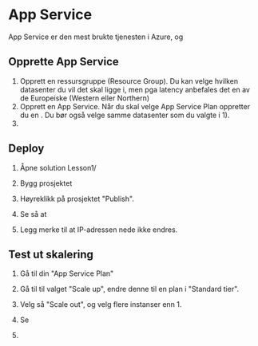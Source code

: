 # App Service

App Service er den mest brukte tjenesten i Azure, og 


## Opprette App Service

1. Opprett en ressursgruppe (Resource Group). Du kan velge hvilken datasenter du vil det skal ligge i, men pga latency anbefales det
en av de Europeiske (Western eller Northern)
2. Opprett en App Service. Når du skal velge App Service Plan oppretter du en . Du bør også velge samme datasenter som du valgte i 1).
3. 


##  Deploy 

1. Åpne solution Lesson1/
2. Bygg prosjektet

3. Høyreklikk på prosjektet "Publish". 
4. Se så at 
5. Legg merke til at IP-adressen nede ikke endres.

## Test ut skalering 

1. Gå til din "App Service Plan"
2. Gå til til valget "Scale up", endre denne til en plan i "Standard tier".
3. Velg så "Scale out", og velg flere instanser enn 1.
4. Se 

5. 
